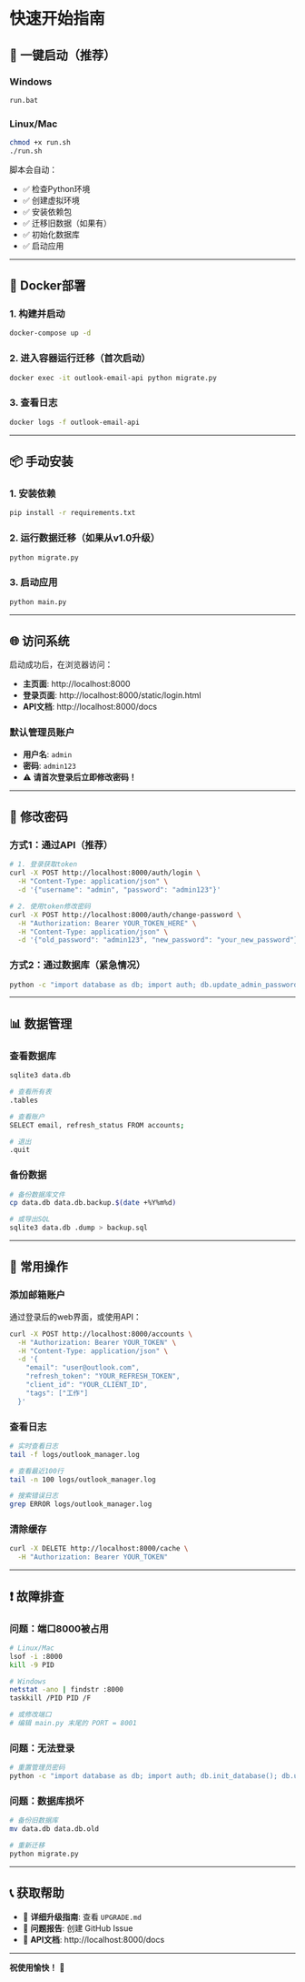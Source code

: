 # 快速开始指南

## 🚀 一键启动（推荐）

### Windows
```cmd
run.bat
```

### Linux/Mac
```bash
chmod +x run.sh
./run.sh
```

脚本会自动：
- ✅ 检查Python环境
- ✅ 创建虚拟环境
- ✅ 安装依赖包
- ✅ 迁移旧数据（如果有）
- ✅ 初始化数据库
- ✅ 启动应用

---

## 🐳 Docker部署

### 1. 构建并启动
```bash
docker-compose up -d
```

### 2. 进入容器运行迁移（首次启动）
```bash
docker exec -it outlook-email-api python migrate.py
```

### 3. 查看日志
```bash
docker logs -f outlook-email-api
```

---

## 📦 手动安装

### 1. 安装依赖
```bash
pip install -r requirements.txt
```

### 2. 运行数据迁移（如果从v1.0升级）
```bash
python migrate.py
```

### 3. 启动应用
```bash
python main.py
```

---

## 🌐 访问系统

启动成功后，在浏览器访问：

- **主页面**: http://localhost:8000
- **登录页面**: http://localhost:8000/static/login.html  
- **API文档**: http://localhost:8000/docs

### 默认管理员账户

- **用户名**: `admin`
- **密码**: `admin123`  
- ⚠️ **请首次登录后立即修改密码！**

---

## 🔐 修改密码

### 方式1：通过API（推荐）

```bash
# 1. 登录获取token
curl -X POST http://localhost:8000/auth/login \
  -H "Content-Type: application/json" \
  -d '{"username": "admin", "password": "admin123"}'

# 2. 使用token修改密码
curl -X POST http://localhost:8000/auth/change-password \
  -H "Authorization: Bearer YOUR_TOKEN_HERE" \
  -H "Content-Type: application/json" \
  -d '{"old_password": "admin123", "new_password": "your_new_password"}'
```

### 方式2：通过数据库（紧急情况）

```bash
python -c "import database as db; import auth; db.update_admin_password('admin', auth.hash_password('new_password')); print('密码已重置')"
```

---

## 📊 数据管理

### 查看数据库
```bash
sqlite3 data.db

# 查看所有表
.tables

# 查看账户
SELECT email, refresh_status FROM accounts;

# 退出
.quit
```

### 备份数据
```bash
# 备份数据库文件
cp data.db data.db.backup.$(date +%Y%m%d)

# 或导出SQL
sqlite3 data.db .dump > backup.sql
```

---

## 🔧 常用操作

### 添加邮箱账户
通过登录后的web界面，或使用API：

```bash
curl -X POST http://localhost:8000/accounts \
  -H "Authorization: Bearer YOUR_TOKEN" \
  -H "Content-Type: application/json" \
  -d '{
    "email": "user@outlook.com",
    "refresh_token": "YOUR_REFRESH_TOKEN",
    "client_id": "YOUR_CLIENT_ID",
    "tags": ["工作"]
  }'
```

### 查看日志
```bash
# 实时查看日志
tail -f logs/outlook_manager.log

# 查看最近100行
tail -n 100 logs/outlook_manager.log

# 搜索错误日志
grep ERROR logs/outlook_manager.log
```

### 清除缓存
```bash
curl -X DELETE http://localhost:8000/cache \
  -H "Authorization: Bearer YOUR_TOKEN"
```

---

## ❗ 故障排查

### 问题：端口8000被占用
```bash
# Linux/Mac
lsof -i :8000
kill -9 PID

# Windows
netstat -ano | findstr :8000
taskkill /PID PID /F

# 或修改端口
# 编辑 main.py 末尾的 PORT = 8001
```

### 问题：无法登录
```bash
# 重置管理员密码
python -c "import database as db; import auth; db.init_database(); db.update_admin_password('admin', auth.hash_password('admin123')); print('密码已重置为: admin123')"
```

### 问题：数据库损坏
```bash
# 备份旧数据库
mv data.db data.db.old

# 重新迁移
python migrate.py
```

---

## 📞 获取帮助

- 📖 **详细升级指南**: 查看 `UPGRADE.md`
- 🐛 **问题报告**: 创建 GitHub Issue
- 💬 **API文档**: http://localhost:8000/docs

---

**祝使用愉快！** 🎉

